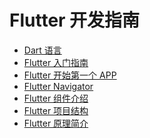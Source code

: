 # Flutter 开发指南

* [Dart 语言](./docs/flutter-dart.md)
* [Flutter 入门指南](./docs/flutter-abc.md)
* [Flutter 开始第一个 APP](./docs/flutter-1st-app.md)
* [Flutter Navigator](./docs/flutter-navigator.md)
* [Flutter 组件介绍]()
* [Flutter 项目结构]()
* [Flutter 原理简介](./docs/flutter-principle.md)

